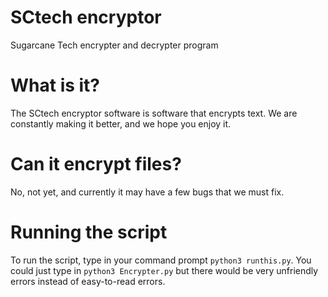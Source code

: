 # SCtech encryptor
Sugarcane Tech encrypter and decrypter program

# What is it?
The SCtech encryptor software is software that encrypts text. We are constantly making it better, and we hope you enjoy it.

# Can it encrypt files?
No, not yet, and currently it may have a few bugs that we must fix.

# Running the script
To run the script, type in your command prompt `python3 runthis.py`. You could just type in `python3 Encrypter.py` but there would be very unfriendly errors instead of easy-to-read errors.  
